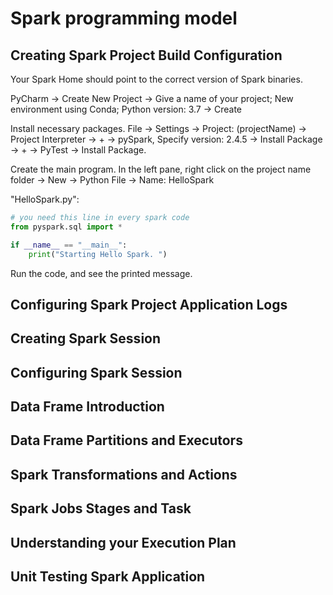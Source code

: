 # Spark programming model
## Creating Spark Project Build Configuration
Your Spark Home should point to the correct version of Spark binaries. 

PyCharm -> Create New Project -> Give a name of your project; New environment using Conda; Python version: 3.7 -> Create

Install necessary packages. File -> Settings -> Project: (projectName) -> Project Interpreter -> + -> 
pySpark, Specify version: 2.4.5 -> Install Package -> + -> PyTest -> Install Package. 

Create the main program. In the left pane, right click on the project name folder -> New -> Python File -> Name: HelloSpark

"HelloSpark.py": 
```py
# you need this line in every spark code
from pyspark.sql import *

if __name__ == "__main__":
    print("Starting Hello Spark. ")
```

Run the code, and see the printed message. 

## Configuring Spark Project Application Logs


## Creating Spark Session


## Configuring Spark Session


## Data Frame Introduction


## Data Frame Partitions and Executors


## Spark Transformations and Actions


## Spark Jobs Stages and Task


## Understanding your Execution Plan


## Unit Testing Spark Application








